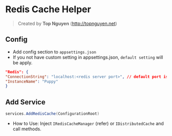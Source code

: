 ﻿# Redis Cache Helper
> Created by **Top Nguyen** (http://topnguyen.net)

## Config
- Add config section to `appsettings.json`
- If you not have custom setting in appsettings.json, `default setting` will be apply.

```json
"Redis": {
"ConnectionString": "localhost:<redis server port>", // default port is 6379
"InstanceName": "Puppy"
}
```

## Add Service
```csharp
services.AddRedisCache(ConfigurationRoot)
```
- How to Use: Inject `IRedisCacheManager` (refer) or `IDistributedCache` and call methods.
